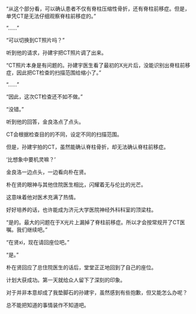 “从这个部分看，可以确认患者不仅有脊柱压缩性骨折，还有脊柱前移症。但是，单凭CT是无法仔细观察脊柱前移症的。”

“……”

“可以切换到CT照片吗？”

听到他的请求，孙建宇把CT照片调了出来。

“CT照片本身是有问题的。孙建宇医生看了最初的X光片后，没能识别出脊柱前移症，因此把CT检查的扫描范围给缩小了。”

“……”

“因此，这次CT检查还不如不做。”

“没错。”

听到他的回答，金良洛点了点头。

CT会根据检查目的的不同，设定不同的扫描范围。

但是，孙建宇拍的CT，虽然能确认脊柱骨折，却无法确认脊柱前移症。

‘比想象中要机灵嘛？’

金良洛一边点头，一边看向朴在贤。

朴在贤的眼神与其他住院医生相比，闪耀着无与伦比的光芒。

这意味着他对医术充满了热情。

好好培养的话，也许能成为济元大学医院神经外科科室的顶梁柱。

“是的。最大的问题在于X光片上漏掉了脊柱前移症。所以才会按常规开了CT医嘱。我们继续吧。”

“在贤xi，现在请回座位吧。”

“是。”

朴在贤回应了总住院医生的话后，堂堂正正地回到了自己的座位。

计划大获成功。第一天就给众人留下了深刻的印象。

对于并非本意却成了我垫脚石的孙建宇，虽然感到有些抱歉，但又能怎么办呢？

总不能把知道的事情装作不知道吧。